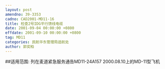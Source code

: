 ```yaml
---
layout: post
amendno: 39-3353
cadno: CAD2001-MD11-16
title: 检查2号IDG平行馈线电缆
date: 2001-09-04 00:00:00 +0800
effdate: 2001-09-10 00:00:00 +0800
tag: MD11
categories: 民航华东管理局适航处
author: 郭奕柏
---
```


##适用范围:
列在麦道紧急服务通告MD11-24A157 2000.08.10上的MD-11型飞机

